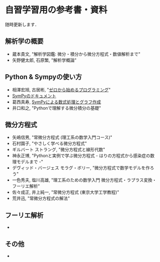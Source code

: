 # 自習学習用の参考書・資料
随時更新します．

## 解析学の概要
- 蔵本貴文, "解析学図鑑: 微分・積分から微分方程式・数値解析まで"
- 矢野健太郎, 石原繁, "解析学概論"

## Python & Sympyの使い方
- 相澤宏旭, 古居彬, "[ゼロから始めるプログラミング](https://ground-zero-programming.github.io/zero-pro2022-public/intro.html)"
- [SymPyのドキュメント](https://docs.sympy.org/latest/index.html)
- 葛西真寿, [SymPyによる数式処理とグラフ作成](https://home.hirosaki-u.ac.jp/jupyter/sympy/)
- 井口和之, "Pythonで理解する微分積分の基礎"

## 微分方程式
- 矢嶋信男, "常微分方程式 (理工系の数学入門コース)"
- 石村園子, "やさしく学べる微分方程式"
- ギルバート ストラング, "微分方程式と線形代数"
- 神永正博, "Pythonと実例で学ぶ微分方程式 - はりの方程式から感染症の数理モデルまで -"
- デヴィッド・バージェス モラグ・ボリー, "微分方程式で数学モデルを作ろう"
- 一色秀夫, 塩川高雄, "理工系のための数学入門 微分方程式・ラプラス変換・フーリエ解析"
- 佐々成正, 井上純一, "常微分方程式 (東京大学工学教程)"
- 荒井迅, "常微分方程式の解法"

## フーリエ解析
- 

## その他
- 